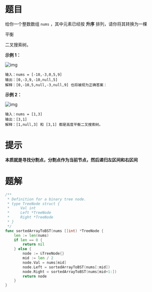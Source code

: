 # 题目

给你一个整数数组 `nums` ，其中元素已经按 **升序** 排列，请你将其转换为一棵 

平衡

 二叉搜索树。



 

**示例 1：**

![img](https://s2.loli.net/2024/06/05/9sMDyt8562YA1EW.jpg)

```
输入：nums = [-10,-3,0,5,9]
输出：[0,-3,9,-10,null,5]
解释：[0,-10,5,null,-3,null,9] 也将被视为正确答案：
```

**示例 2：**

![img](https://s2.loli.net/2024/06/05/hIpMdXwiHL4ftPg.jpg)

```
输入：nums = [1,3]
输出：[3,1]
解释：[1,null,3] 和 [3,1] 都是高度平衡二叉搜索树。
```

# 提示

**本质就是寻找分割点，分割点作为当前节点，然后递归左区间和右区间**



# 题解

```go
/**
 * Definition for a binary tree node.
 * type TreeNode struct {
 *     Val int
 *     Left *TreeNode
 *     Right *TreeNode
 * }
 */
func sortedArrayToBST(nums []int) *TreeNode {
	len := len(nums)
	if len == 0 {
		return nil
	} else {
		node := &TreeNode{}
		mid := len / 2
		node.Val = nums[mid]
		node.Left = sortedArrayToBST(nums[:mid])
		node.Right = sortedArrayToBST(nums[mid+1:])
        return node
	}
}
```

